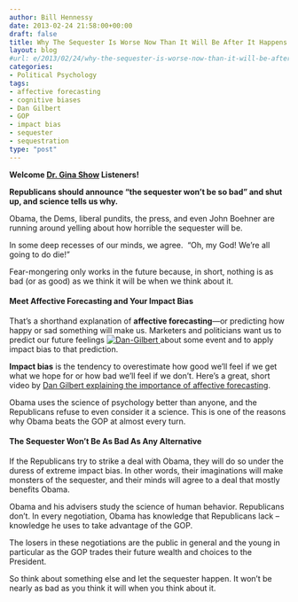 ```yaml
---
author: Bill Hennessy
date: 2013-02-24 21:58:00+00:00
draft: false
title: Why The Sequester Is Worse Now Than It Will Be After It Happens
layout: blog
#url: e/2013/02/24/why-the-sequester-is-worse-now-than-it-will-be-after-it-happens/
categories:
- Political Psychology
tags:
- affective forecasting
- cognitive biases
- Dan Gilbert
- GOP
- impact bias
- sequester
- sequestration
type: "post"
---
```


**Welcome [Dr. Gina Show](https://drginaloudon.com/) Listeners!**

**Republicans should announce “the sequester won’t be so bad” and shut up, and science tells us why.**

Obama, the Dems, liberal pundits, the press, and even John Boehner are running around yelling about how horrible the sequester will be.

In some deep recesses of our minds, we agree.  “Oh, my God! We’re all going to do die!”

Fear-mongering only works in the future because, in short, nothing is as bad (or as good) as we think it will be when we think about it.


#### Meet Affective Forecasting and Your Impact Bias


That’s a shorthand explanation of **affective forecasting**—or predicting how happy or sad something will make us. Marketers and politicians want us to predict our future feelings [![Dan-Gilbert](https://hennessysview.com/wp-content/uploads/2013/02/Dan-Gilbert.png)
](https://bigthink.com/videos/what-is-happiness)about some event and to apply impact bias to that prediction.

**Impact bias** is the tendency to overestimate how good we’ll feel if we get what we hope for or how bad we’ll feel if we don’t. Here’s a great, short video by [Dan Gilbert explaining the importance of affective forecasting](https://bigthink.com/videos/what-is-happiness).

Obama uses the science of psychology better than anyone, and the Republicans refuse to even consider it a science. This is one of the reasons why Obama beats the GOP at almost every turn.


#### The Sequester Won’t Be As Bad As Any Alternative


If the Republicans try to strike a deal with Obama, they will do so under the duress of extreme impact bias. In other words, their imaginations will make monsters of the sequester, and their minds will agree to a deal that mostly benefits Obama.

Obama and his advisers study the science of human behavior. Republicans don’t. In every negotiation, Obama has knowledge that Republicans lack – knowledge he uses to take advantage of the GOP.

The losers in these negotiations are the public in general and the young in particular as the GOP trades their future wealth and choices to the President.

So think about something else and let the sequester happen. It won’t be nearly as bad as you think it will when you think about it.
